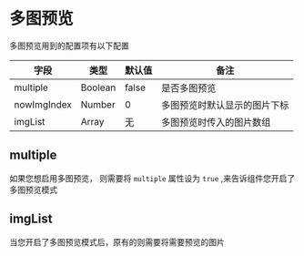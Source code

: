 <!--
 * @Author: 贺永胜
 * @Date: 2021-04-22 17:38:13
 * @email: 1378431028@qq.com
 * @LastEditors: 贺永胜
 * @LastEditTime: 2021-04-22 17:42:47
 * @Description: 多图预览
-->

# 多图预览

多图预览用到的配置项有以下配置

| 字段              | 类型    | 默认值               | 备注                           |
| ----------------- | ------- | -------------------- | ------------------------------ |
| multiple          | Boolean | false                | 是否多图预览                   |
| nowImgIndex       | Number  | 0                    | 多图预览时默认显示的图片下标   |
| imgList           | Array   | 无                   | 多图预览时传入的图片数组       |

## multiple

如果您想启用多图预览， 则需要将 `multiple` 属性设为 `true` ,来告诉组件您开启了多图预览模式

## imgList

当您开启了多图预览模式后，原有的则需要将需要预览的图片

<script>
export default {
  methods: {
    showImg(url) {
      this.$hevueImgPreview(url)
    }
  }
}
</script>
